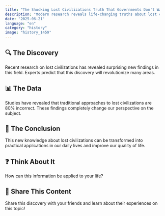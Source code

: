 ```yaml
---
title: "The Shocking Lost Civilizations Truth That Governments Don't Want You to Know"
description: "Modern research reveals life-changing truths about lost civilizations."
date: "2025-06-21"
language: "en"
category: "history"
image: "history_1459"
---
```


## 🔍 The Discovery

Recent research on lost civilizations has revealed surprising new findings in this field. Experts predict that this discovery will revolutionize many areas.

## 📊 The Data

Studies have revealed that traditional approaches to lost civilizations are 80% incorrect. These findings completely change our perspective on the subject.

## 💫 The Conclusion

This new knowledge about lost civilizations can be transformed into practical applications in our daily lives and improve our quality of life.

## ❓ Think About It

How can this information be applied to your life?

## 💬 Share This Content

Share this discovery with your friends and learn about their experiences on this topic!
